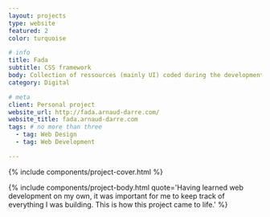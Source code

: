 ```yaml
---
layout: projects
type: website
featured: 2
color: turquoise

# info
title: Fada
subtitle: CSS framework
body: Collection of ressources (mainly UI) coded during the development of the web projects I worked on and brought together. This is an ongoing project and evolves as my skills get better. If you are interested in it, don't hesitate to contact me.
category: Digital

# meta
client: Personal project
website_url: http://fada.arnaud-darre.com/
website_title: fada.arnaud-darre.com
tags: # no more than three
  - tag: Web Design
  - tag: Web Development

---
```


{% include components/project-cover.html %}

{% include components/project-body.html 
  quote='Having learned web development on my own, it was important for me to keep track of everything I was building. This is how this project came to life.'
%}